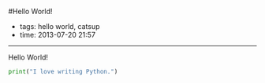 #Hello World!

- tags: hello world, catsup
- time: 2013-07-20 21:57

--------

Hello World!

```python
print("I love writing Python.")
```